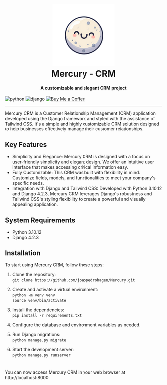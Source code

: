 <h1 align="center">
  <br>
  <img src="mercury.png" width="200">
  <br>
  Mercury - CRM
  <br>
</h1>

<h4 align="center"> A customizable and elegant CRM project  </h4>

![python](https://img.shields.io/badge/Python-3.10.12-yellow)
![django](https://img.shields.io/badge/Django-4.2.3-brown)
[![Buy Me a Coffee](https://img.shields.io/badge/Donate-Buy%20Me%20a%20Coffee-orange.svg)](https://www.buymeacoffee.com/joaopedrohagen)

---

Mercury CRM is a Customer Relationship Management (CRM) application developed using the Django framework and styled with the assistance of Tailwind CSS. It's a simple and highly customizable CRM solution designed to help businesses effectively manage their customer relationships.

## Key Features

* Simplicity and Elegance: Mercury CRM is designed with a focus on user-friendly simplicity and elegant design. We offer an intuitive user interface that makes accessing critical information easy.
* Fully Customizable: This CRM was built with flexibility in mind. Customize fields, models, and functionalities to meet your company's specific needs.
* Integration with Django and Tailwind CSS: Developed with Python 3.10.12 and Django 4.2.3, Mercury CRM leverages Django's robustness and Tailwind CSS's styling flexibility to create a powerful and visually appealing application.

## System Requirements

* Python 3.10.12
* Django 4.2.3

## Installation

To start using Mercury CRM, follow these steps:

1. Clone the repository:  
``` git clone https://github.com/joaopedrohagen/Mercury.git ```

2. Create and activate a virtual environment:  
``` python -m venv venv ```  
``` source venv/bin/activate ```

3. Install the dependencies:  
``` pip install -r requirements.txt ```

4. Configure the database and environment variables as needed.

5. Run Django migrations:  
``` python manage.py migrate ```

6. Start the development server:  
``` python manage.py runserver ```

#
#
You can now access Mercury CRM in your web browser at http://localhost:8000.
